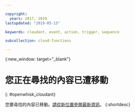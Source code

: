 ```yaml
---

copyright:
  years: 2017, 2019
lastupdated: "2019-05-15"

keywords: cloudant, event, action, trigger, sequence

subcollection: cloud-functions

---
```


{:new_window: target="_blank"}
# 您正在尋找的內容已遭移動
{: #openwhisk_cloudant}

您要尋找的內容已移動。[請從新位置參閱最新資訊](/docs/openwhisk?topic=cloud-functions-pkg_cloudant)。
{:shortdesc}
